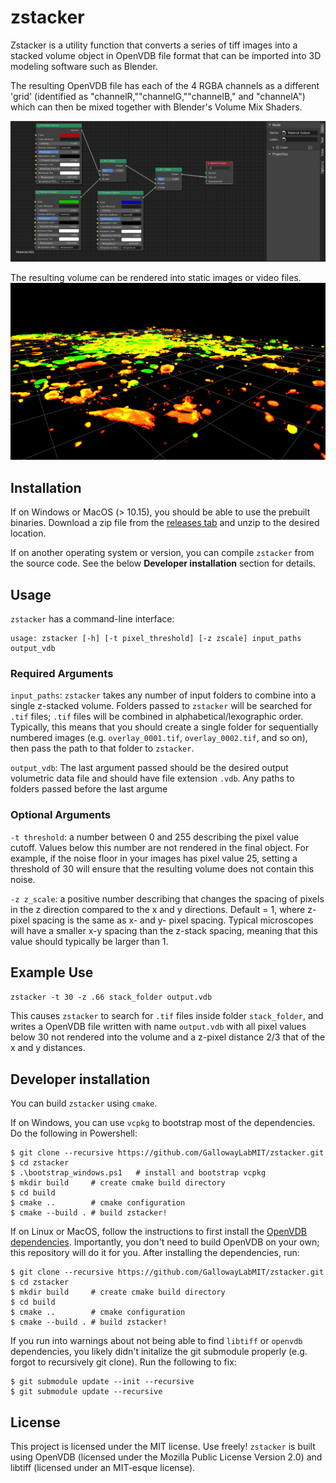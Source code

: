 # zstacker
Zstacker is a utility function that converts a series of tiff images into a stacked volume object in OpenVDB file format that can be imported into 3D modeling software such as Blender. 

The resulting OpenVDB file has each of the 4 RGBA channels as a different 'grid' (identified as "channelR,""channelG,""channelB," and "channelA") which can then be mixed together with Blender's Volume Mix Shaders.  

![Example](/documentation_images/mix_shaders.png)

The resulting volume can be rendered into static images or video files.
![example_image](/documentation_images/example_render.png)

## Installation

If on Windows or MacOS (> 10.15), you should be able to use the prebuilt binaries. Download a zip file from the [releases tab](https://github.com/GallowayLabMIT/zstacker/releases/latest) and unzip to the desired location.

If on another operating system or version, you can compile `zstacker` from the source code. See the below **Developer installation** section for details.

## Usage
`zstacker` has a command-line interface:

```
usage: zstacker [-h] [-t pixel_threshold] [-z zscale] input_paths output_vdb
```

### Required Arguments
`input_paths`: `zstacker` takes any number of input folders to combine into a single z-stacked volume. Folders passed to `zstacker` will be searched for `.tif` files; `.tif` files will be combined in alphabetical/lexographic order. Typically, this means that you should create a single folder for sequentially numbered images (e.g. `overlay_0001.tif`, `overlay_0002.tif`, and so on), then pass the path to that folder to `zstacker`.

`output_vdb`: The last argument passed should be the desired output volumetric data file and should have file extension `.vdb`. Any paths to folders passed before the last argume

### Optional Arguments

`-t threshold`: a number between 0 and 255 describing the pixel value cutoff. Values below this number are not rendered in the final object. For example, if the noise floor in your images has pixel value 25, setting a threshold of 30 will ensure that the resulting volume does not contain this noise.

`-z z_scale`: a positive number describing that changes the spacing of pixels in the z direction compared to the x and y directions. Default = 1, where z-pixel spacing is the same as x- and y- pixel spacing. Typical microscopes will have a smaller x-y spacing than the z-stack spacing, meaning that this value should typically be larger than 1.


## Example Use
```zstacker -t 30 -z .66 stack_folder output.vdb```

This causes `zstacker` to search for `.tif` files inside folder `stack_folder`, and writes a OpenVDB file written with name `output.vdb` with all pixel values below 30 not rendered into the volume and a z-pixel distance 2/3 that of the x and y distances. 

## Developer installation

You can build `zstacker` using `cmake`. 

If on Windows, you can use `vcpkg` to bootstrap most of the dependencies. Do the following in Powershell:
```
$ git clone --recursive https://github.com/GallowayLabMIT/zstacker.git
$ cd zstacker
$ .\bootstrap_windows.ps1   # install and bootstrap vcpkg
$ mkdir build     # create cmake build directory
$ cd build
$ cmake ..        # cmake configuration
$ cmake --build . # build zstacker!
```

If on Linux or MacOS, follow the instructions to first install the [OpenVDB dependencies](https://github.com/AcademySoftwareFoundation/openvdb#developer-quick-start). Importantly, you don't need to build OpenVDB on your own; this repository will do it for you. After installing the dependencies, run:
```
$ git clone --recursive https://github.com/GallowayLabMIT/zstacker.git
$ cd zstacker
$ mkdir build     # create cmake build directory
$ cd build
$ cmake ..        # cmake configuration
$ cmake --build . # build zstacker!
```

If you run into warnings about not being able to find `libtiff` or `openvdb` dependencies, you likely didn't initalize the git submodule properly (e.g. forgot to recursively git clone). Run the following to fix:
```
$ git submodule update --init --recursive
$ git submodule update --recursive
```

## License

This project is licensed under the MIT license. Use freely! `zstacker` is built using OpenVDB (licensed under the Mozilla Public License Version 2.0) and libtiff (licensed under an MIT-esque license).
